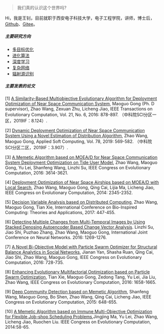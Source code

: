 > 我们真的认识这个世界吗?

Hi，我是王钊，目前就职于西安电子科技大学，电子工程学院，讲师，博士后，[Github](https://https://github.com/aramisw)、[Gitee](https://https://gitee.com/bloodtake)。


##### 主要研究方向



- [多目标优化][1]
- [进化算法][2]
- [深度学习][3]
- [复杂网络][4]
- [辐射源识别][5]



##### 主要发表的论文
 \[1\]  [A Similarity-Based Multiobjective Evolutionary Algorithm for Deployment Optimization of Near Space Communication System][6], Maoguo Gong (Ph. D supervisor), Zhao Wang, Zexuan Zhu, Licheng Jiao, IEEE Transactions on Evolutionary Computation, Vol. 21, No. 6, 2016: 878-897. （中科院SCI分区一区，2019IF：8.124）.


 \[2\]  [Dynamic Deployment Optimization of Near Space Communication System Using a Novel Estimation of Distribution Algorithm][7], Zhao Wang, Maoguo Gong, Applied Soft Computing, Vol. 78, 2019: 569-582. （中科院SCI分区二区，2019IF：3.907）.


 \[3\]  [A Memetic Algorithm based on MOEA/D for Near Space Communication System Deployment Optimization on Tide User Model][8], Zhao Wang, Maoguo Gong, Yu Lei, Shanfeng Wang, Linzhi Su, IEEE Congress on Evolutionary Computation, 2016: 3614-3621.


 \[4\]  [Deployment Optimization of Near Space Airships based on MOEA/D with Local Search][9], Zhao Wang, Maoguo Gong, Qing Cai, Lijia Ma, Licheng Jiao, IEEE Congress on Evolutionary Computation, 2014: 2345-2352.


 \[5\]  [Decision Variable Analysis based on Distributed Computing][10], Zhao Wang, Maoguo Gong, Tian Xie, International Conference on Bio-Inspired Computing: Theories and Applications, 2017: 447-455.


 \[6\]  [Detecting Multiple Changes from Multi-Temporal Images by Using Stacked Denosing Autoencoder Based Change Vector Analysis][11]. Linzhi Su, Jiao Shi, Puzhao Zhang, Zhao Wang, Maoguo Gong, International Joint Conference on Neural Networks. 2016: 1269-1276.


 \[7\]  [A Novel Bi-Objective Model with Particle Swarm Optimizer for Structural Balance Analytics in Social Networks][12], Jianan Yan, Shasha Ruan, Qing Cai, Jiao Shi, Zhao Wang, Maoguo Gong, IEEE Congress on Evolutionary Computation, 2016: 728-735.


 \[8\]  [Enhancing Evolutionary Multifactorial Optimization based on Particle Swarm Optimization][13], Tian Xie, Maoguo Gong, Zedong Tang, Yu Lei, Jia Liu, Zhao Wang, IEEE Congress on Evolutionary Computation, 2016: 1658-1665.


 \[9\]  [Deep Community Detection based on Memetic Algorithm][14], Shanfeng Wang, Maoguo Gong, Bo Shen, Zhao Wang, Qing Cai, Licheng Jiao, IEEE Congress on Evolutionary Computation, 2015: 648-655.


 \[10\] [A Memetic Algorithm based on Immune Multi-Objective Optimization for Flexible Job-shop Scheduling Problems][15],Jingjing Ma, Yu Lei, Zhao Wang, Licheng Jiao, Ruochen Liu. IEEE Congress on Evolutionary Computation, 2014:58-65.



[1]: https://baike.baidu.com/item/%E5%A4%9A%E7%9B%AE%E6%A0%87%E8%A7%84%E5%88%92/5022854?fr=aladdin
[2]: https://baike.baidu.com/item/%E8%BF%9B%E5%8C%96%E7%AE%97%E6%B3%95
[3]: https://baike.baidu.com/item/%E6%B7%B1%E5%BA%A6%E5%AD%A6%E4%B9%A0/3729729
[4]: https://baike.baidu.com/item/%E5%A4%8D%E6%9D%82%E7%BD%91%E7%BB%9C
[5]: https://baike.baidu.com/item/%E9%9B%B7%E8%BE%BE%E8%BE%90%E5%B0%84%E6%BA%90%E8%AF%86%E5%88%AB/14093005
[6]: https://ieeexplore.ieee.org/document/7891507
[7]: https://www.sciencedirect.com/science/article/pii/S1568494619301097
[8]: https://ieeexplore.ieee.org/document/7744247
[9]: https://ieeexplore.ieee.org/document/6900334
[10]: https://link.springer.com/chapter/10.1007%2F978-981-10-3611-8_40
[11]: https://ieeexplore.ieee.org/abstract/document/7727343
[12]: https://ieeexplore.ieee.org/document/7743864
[13]: https://ieeexplore.ieee.org/document/7743987
[14]: https://ieeexplore.ieee.org/document/7256952
[15]: https://ieeexplore.ieee.org/document/6900331








